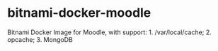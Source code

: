 # bitnami-docker-moodle
Bitnami Docker Image for Moodle, with support: 1. /var/local/cache; 2. opcache; 3. MongoDB
